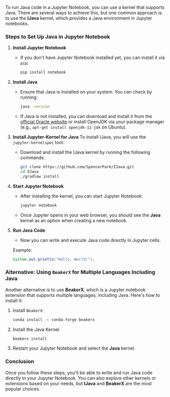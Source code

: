 To run Java code in a Jupyter Notebook, you can use a kernel that supports Java. There are several ways to achieve this, but one common approach is to use the **IJava** kernel, which provides a Java environment in Jupyter notebooks.

### Steps to Set Up Java in Jupyter Notebook

1. **Install Jupyter Notebook**
   - If you don't have Jupyter Notebook installed yet, you can install it via `pip`:
     ```bash
     pip install notebook
     ```

2. **Install Java**
   - Ensure that Java is installed on your system. You can check by running:
     ```bash
     java -version
     ```
   - If Java is not installed, you can download and install it from the [official Oracle website](https://www.oracle.com/java/technologies/javase-jdk11-downloads.html) or install OpenJDK via your package manager (e.g., `apt-get install openjdk-11-jdk` on Ubuntu).

3. **Install Jupyter-Kernel for Java**
   To install IJava, you will use the `jupyter-kernelspec` tool:
   
   - Download and install the IJava kernel by running the following commands:
     ```bash
     git clone https://github.com/SpencerPark/IJava.git
     cd IJava
     ./gradlew install
     ```

4. **Start Jupyter Notebook**
   - After installing the kernel, you can start Jupyter Notebook:
     ```bash
     jupyter notebook
     ```
   - Once Jupyter opens in your web browser, you should see the **Java** kernel as an option when creating a new notebook.

5. **Run Java Code**
   - Now you can write and execute Java code directly in Jupyter cells.

   Example:
   ```java
   System.out.println("Hello, World!");
   ```

### Alternative: Using `BeakerX` for Multiple Languages Including Java

Another alternative is to use **BeakerX**, which is a Jupyter notebook extension that supports multiple languages, including Java. Here's how to install it:

1. Install `BeakerX`:
   ```bash
   conda install -c conda-forge beakerx
   ```

2. Install the Java Kernel:
   ```bash
   beakerx install
   ```

3. Restart your Jupyter Notebook and select the **Java** kernel.

### Conclusion

Once you follow these steps, you'll be able to write and run Java code directly in your Jupyter Notebook. You can also explore other kernels or extensions based on your needs, but **IJava** and **BeakerX** are the most popular choices.
